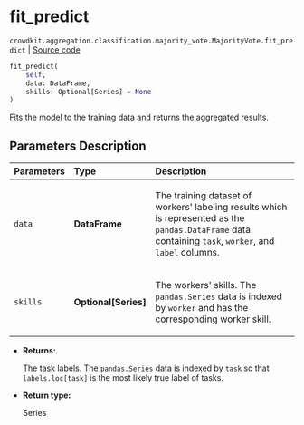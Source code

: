 # fit_predict
`crowdkit.aggregation.classification.majority_vote.MajorityVote.fit_predict` | [Source code](https://github.com/Toloka/crowd-kit/blob/v1.2.1/crowdkit/aggregation/classification/majority_vote.py#L126)

```python
fit_predict(
    self,
    data: DataFrame,
    skills: Optional[Series] = None
)
```

Fits the model to the training data and returns the aggregated results.

## Parameters Description

| Parameters | Type | Description |
| :----------| :----| :-----------|
`data`|**DataFrame**|<p>The training dataset of workers&#x27; labeling results which is represented as the `pandas.DataFrame` data containing `task`, `worker`, and `label` columns.</p>
`skills`|**Optional\[Series\]**|<p>The workers&#x27; skills. The `pandas.Series` data is indexed by `worker` and has the corresponding worker skill.</p>

* **Returns:**

  The task labels. The `pandas.Series` data is indexed by `task`
so that `labels.loc[task]` is the most likely true label of tasks.

* **Return type:**

  Series
